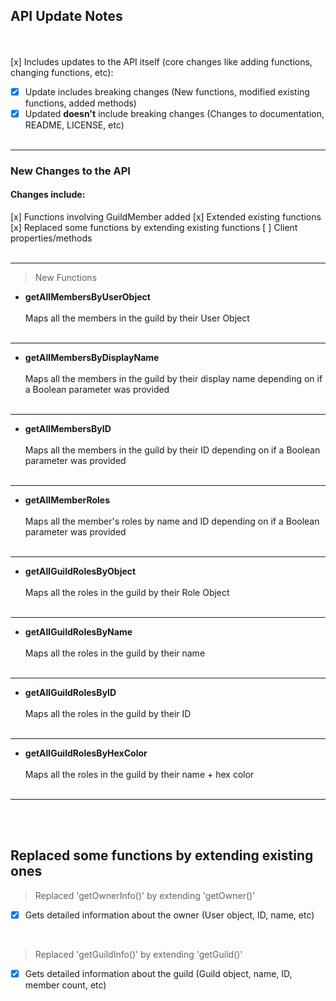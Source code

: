 ## API Update Notes
<br><br>
[x] Includes updates to the API itself (core changes like adding functions, changing functions, etc):
   - [x] Update includes breaking changes (New functions, modified existing functions, added methods)
   - [x] Updated **doesn't** include breaking changes (Changes to documentation, README, LICENSE, etc)
<br><br>
   ____ 
### New Changes to the API
#### Changes include:

[x] Functions involving GuildMember added
[x] Extended existing functions 
[x] Replaced some functions by extending existing functions
[ ] Client properties/methods
<br><br>
___
> New Functions

- **getAllMembersByUserObject**
<br><br>
Maps all the members in the guild by their User Object
<br><br>
___

- **getAllMembersByDisplayName**
<br><br>
Maps all the members in the guild by their display name depending on if a Boolean parameter was provided
<br><br>
___ 

- **getAllMembersByID**
<br><br>
Maps all the members in the guild by their ID depending on if a Boolean parameter was provided
<br><br>
___
- **getAllMemberRoles**
<br><br>
Maps all the member's roles by name and ID depending on if a Boolean parameter was provided
<br><br>
___
- **getAllGuildRolesByObject**
<br><br>
Maps all the roles in the guild by their Role Object
<br><br>
___
- **getAllGuildRolesByName**
<br><br>
Maps all the roles in the guild by their name
<br><br>
___
- **getAllGuildRolesByID**
<br><br>
Maps all the roles in the guild by their ID
<br><br>
___
- **getAllGuildRolesByHexColor**
<br><br>
Maps all the roles in the guild by their name + hex color
<br><br>
___
<br><br>

## Replaced some functions by extending existing ones

> Replaced 'getOwnerInfo()' by extending 'getOwner()'

- [x] Gets detailed information about the owner (User object, ID, name, etc)

<br>

> Replaced 'getGuildInfo()' by extending 'getGuild()'

- [x] Gets detailed information about the guild (Guild object, name, ID, member count, etc)